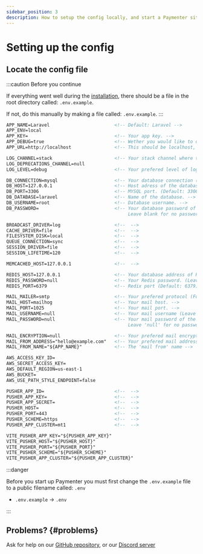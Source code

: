 ```yaml
---
sidebar_position: 3
description: How to setup the config locally, and start a Paymenter site in no time.
---
```

# Setting up the config

## Locate the config file
<!-- :::info & :::caution & :::note & :::warning / danger :::tip  -->

:::caution Before you continue


If everything went well during the [installation](../category/installation), there should be a file in the root directory called: `.env.example`.

If not, do this manually by making a file called:
`.env.example`.
:::


```md title=".env.example"
APP_NAME=Laravel                        <!-- Default: Laravel -->
APP_ENV=local
APP_KEY=                                <!-- Your app key. -->
APP_DEBUG=true                          <!-- Wether you would like to debug or not. -->
APP_URL=http://localhost                <!-- This should be localhost, or if you portforwarded the needed IP. -->

LOG_CHANNEL=stack                       <!-- Your stack channel where to log. -->
LOG_DEPRECATIONS_CHANNEL=null 
LOG_LEVEL=debug                         <!-- Your prefered level of logs. -->

DB_CONNECTION=mysql                     <!-- Your database connection (For e.g mysql or mongodb). -->
DB_HOST=127.0.0.1                       <!-- Host adress of the database. (Use 127.0.0.1 for localhost). -->
DB_PORT=3306                            <!-- MYSQL port. (Default: 3306). -->
DB_DATABASE=laravel                     <!-- Name of the database. -->
DB_USERNAME=root                        <!-- Database username. -->
DB_PASSWORD=                            <!-- Your database password of the given user. 
                                             Leave blank for no password.  -->

BROADCAST_DRIVER=log                    <!--  -->
CACHE_DRIVER=file                       <!--  -->
FILESYSTEM_DISK=local                   <!--  -->
QUEUE_CONNECTION=sync                   <!--  -->
SESSION_DRIVER=file                     <!--  -->
SESSION_LIFETIME=120                    <!--  -->

MEMCACHED_HOST=127.0.0.1                <!--  -->

REDIS_HOST=127.0.0.1                    <!-- Your database address of Redis (Use 127.0.0.1 for localhost). -->
REDIS_PASSWORD=null                     <!-- Your Redis password. (Leave 'null' for no password). -->
REDIS_PORT=6379                         <!-- Redix port (Default: 6379). -->

MAIL_MAILER=smtp                        <!-- Your prefered protocol (For e.g: smtp). -->
MAIL_HOST=mailhog                       <!-- Your mail host. -->
MAIL_PORT=1025                          <!-- Your mail port. -->
MAIL_USERNAME=null                      <!-- Your mail username (Leave 'null' for no username). -->
MAIL_PASSWORD=null                      <!-- Your mail password of the given user.
                                             Leave 'null' for no password. -->

MAIL_ENCRYPTION=null                    <!-- Your prefered mail encryption. (Leave null for no encryption). -->
MAIL_FROM_ADDRESS="hello@example.com"   <!-- Your prefered mail address (For e.g 'hello@paymenter.org'). -->
MAIL_FROM_NAME="${APP_NAME}"            <!-- The 'mail from' name -->

AWS_ACCESS_KEY_ID=
AWS_SECRET_ACCESS_KEY=
AWS_DEFAULT_REGION=us-east-1
AWS_BUCKET=
AWS_USE_PATH_STYLE_ENDPOINT=false

PUSHER_APP_ID=                          <!--  -->
PUSHER_APP_KEY=                         <!--  -->
PUSHER_APP_SECRET=                      <!--  -->
PUSHER_HOST=                            <!--  -->
PUSHER_PORT=443                         <!--  -->
PUSHER_SCHEME=https                     <!--  -->
PUSHER_APP_CLUSTER=mt1                  <!--  -->

VITE_PUSHER_APP_KEY="${PUSHER_APP_KEY}"
VITE_PUSHER_HOST="${PUSHER_HOST}"
VITE_PUSHER_PORT="${PUSHER_PORT}"
VITE_PUSHER_SCHEME="${PUSHER_SCHEME}"
VITE_PUSHER_APP_CLUSTER="${PUSHER_APP_CLUSTER}"
```
:::danger


Before you start up Paymenter you must first change the `.env.example` file to a public filename called: `.env`
- `.env.example` → `.env`

:::

## Problems? {#problems}

Ask for help on our [GitHub repository](https://github.com/paymenter), or our [Discord server](https://discordapp.com/invite/docusaurus)